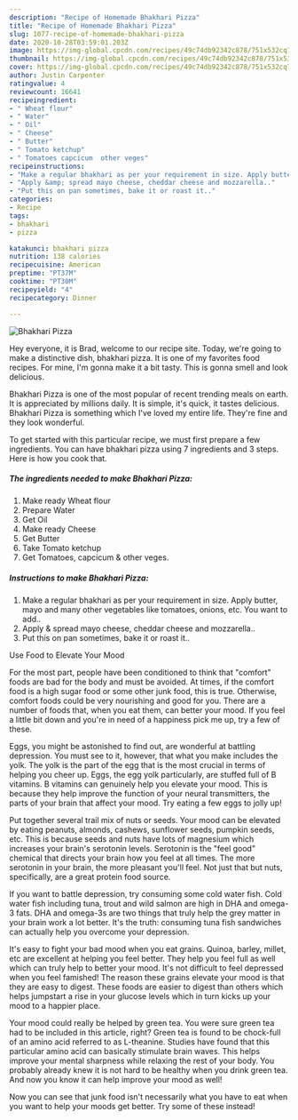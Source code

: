 ```yaml
---
description: "Recipe of Homemade Bhakhari Pizza"
title: "Recipe of Homemade Bhakhari Pizza"
slug: 1077-recipe-of-homemade-bhakhari-pizza
date: 2020-10-28T03:59:01.203Z
image: https://img-global.cpcdn.com/recipes/49c74db92342c878/751x532cq70/bhakhari-pizza-recipe-main-photo.jpg
thumbnail: https://img-global.cpcdn.com/recipes/49c74db92342c878/751x532cq70/bhakhari-pizza-recipe-main-photo.jpg
cover: https://img-global.cpcdn.com/recipes/49c74db92342c878/751x532cq70/bhakhari-pizza-recipe-main-photo.jpg
author: Justin Carpenter
ratingvalue: 4
reviewcount: 16641
recipeingredient:
- " Wheat flour"
- " Water"
- " Oil"
- " Cheese"
- " Butter"
- " Tomato ketchup"
- " Tomatoes capcicum  other veges"
recipeinstructions:
- "Make a regular bhakhari as per your requirement in size. Apply butter, mayo and many other vegetables like tomatoes, onions, etc. You want to add.."
- "Apply &amp; spread mayo cheese, cheddar cheese and mozzarella.."
- "Put this on pan sometimes, bake it or roast it.."
categories:
- Recipe
tags:
- bhakhari
- pizza

katakunci: bhakhari pizza 
nutrition: 138 calories
recipecuisine: American
preptime: "PT37M"
cooktime: "PT30M"
recipeyield: "4"
recipecategory: Dinner

---
```



![Bhakhari Pizza](https://img-global.cpcdn.com/recipes/49c74db92342c878/751x532cq70/bhakhari-pizza-recipe-main-photo.jpg)

Hey everyone, it is Brad, welcome to our recipe site. Today, we're going to make a distinctive dish, bhakhari pizza. It is one of my favorites food recipes. For mine, I'm gonna make it a bit tasty. This is gonna smell and look delicious.

Bhakhari Pizza is one of the most popular of recent trending meals on earth. It is appreciated by millions daily. It is simple, it's quick, it tastes delicious. Bhakhari Pizza is something which I've loved my entire life. They're fine and they look wonderful.




To get started with this particular recipe, we must first prepare a few ingredients. You can have bhakhari pizza using 7 ingredients and 3 steps. Here is how you cook that.

<!--inarticleads1-->

##### The ingredients needed to make Bhakhari Pizza:

1. Make ready  Wheat flour
1. Prepare  Water
1. Get  Oil
1. Make ready  Cheese
1. Get  Butter
1. Take  Tomato ketchup
1. Get  Tomatoes, capcicum &amp; other veges.




<!--inarticleads2-->

##### Instructions to make Bhakhari Pizza:

1. Make a regular bhakhari as per your requirement in size. Apply butter, mayo and many other vegetables like tomatoes, onions, etc. You want to add..
1. Apply &amp; spread mayo cheese, cheddar cheese and mozzarella..
1. Put this on pan sometimes, bake it or roast it..




Use Food to Elevate Your Mood


For the most part, people have been conditioned to think that "comfort" foods are bad for the body and must be avoided. At times, if the comfort food is a high sugar food or some other junk food, this is true. Otherwise, comfort foods could be very nourishing and good for you. There are a number of foods that, when you eat them, can better your mood. If you feel a little bit down and you're in need of a happiness pick me up, try a few of these.

Eggs, you might be astonished to find out, are wonderful at battling depression. You must see to it, however, that what you make includes the yolk. The yolk is the part of the egg that is the most crucial in terms of helping you cheer up. Eggs, the egg yolk particularly, are stuffed full of B vitamins. B vitamins can genuinely help you elevate your mood. This is because they help improve the function of your neural transmitters, the parts of your brain that affect your mood. Try eating a few eggs to jolly up!

Put together several trail mix of nuts or seeds. Your mood can be elevated by eating peanuts, almonds, cashews, sunflower seeds, pumpkin seeds, etc. This is because seeds and nuts have lots of magnesium which increases your brain's serotonin levels. Serotonin is the "feel good" chemical that directs your brain how you feel at all times. The more serotonin in your brain, the more pleasant you'll feel. Not just that but nuts, specifically, are a great protein food source.

If you want to battle depression, try consuming some cold water fish. Cold water fish including tuna, trout and wild salmon are high in DHA and omega-3 fats. DHA and omega-3s are two things that truly help the grey matter in your brain work a lot better. It's the truth: consuming tuna fish sandwiches can actually help you overcome your depression. 

It's easy to fight your bad mood when you eat grains. Quinoa, barley, millet, etc are excellent at helping you feel better. They help you feel full as well which can truly help to better your mood. It's not difficult to feel depressed when you feel famished! The reason these grains elevate your mood is that they are easy to digest. These foods are easier to digest than others which helps jumpstart a rise in your glucose levels which in turn kicks up your mood to a happier place.

Your mood could really be helped by green tea. You were sure green tea had to be included in this article, right? Green tea is found to be chock-full of an amino acid referred to as L-theanine. Studies have found that this particular amino acid can basically stimulate brain waves. This helps improve your mental sharpness while relaxing the rest of your body. You probably already knew it is not hard to be healthy when you drink green tea. And now you know it can help improve your mood as well!

Now you can see that junk food isn't necessarily what you have to eat when you want to help your moods get better. Try some of these instead!

